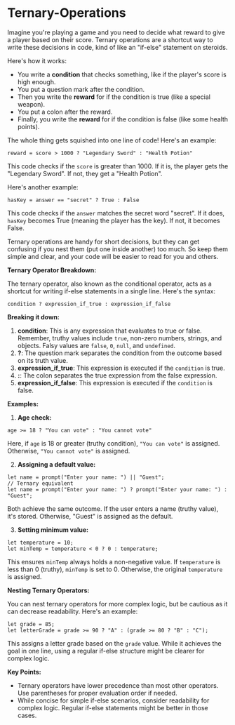 # Ternary-Operations

Imagine you're playing a game and you need to decide what reward to give a player based on their score.  Ternary operations are a shortcut way to write these decisions in code, kind of like an "if-else" statement on steroids.

Here's how it works:

* You write a **condition** that checks something, like if the player's score is high enough.
* You put a question mark after the condition.
* Then you write the **reward** for if the condition is true (like a special weapon).
* You put a colon after the reward.
* Finally, you write the **reward** for if the condition is false (like some health points).

The whole thing gets squished into one line of code!  Here's an example:

```
reward = score > 1000 ? "Legendary Sword" : "Health Potion"
```

This code checks if the `score` is greater than 1000. If it is, the player gets the "Legendary Sword".  If not, they get a "Health Potion". 

Here's another example:

```
hasKey = answer == "secret" ? True : False  
```

This code checks if the `answer` matches the secret word "secret". If it does, `hasKey` becomes True (meaning the player has the key). If not, it becomes False.

Ternary operations are handy for short decisions, but they can get confusing if you nest them (put one inside another) too much.  So keep them simple and clear, and your code will be easier to read for you and others.  

**Ternary Operator Breakdown:**

The ternary operator, also known as the conditional operator, acts as a shortcut for writing if-else statements in a single line. Here's the syntax:

```
condition ? expression_if_true : expression_if_false
```

**Breaking it down:**

1. **condition**: This is any expression that evaluates to true or false. Remember, truthy values include `true`, non-zero numbers, strings, and objects. Falsy values are `false`, `0`, `null`, and `undefined`.
2. **?**: The question mark separates the condition from the outcome based on its truth value.
3. **expression_if_true**: This expression is executed if the `condition` is true.
4. **:**: The colon separates the true expression from the false expression.
5. **expression_if_false**: This expression is executed if the `condition` is false.

**Examples:**

1. **Age check:**

```
age >= 18 ? "You can vote" : "You cannot vote"
```

Here, if `age` is 18 or greater (truthy condition), `"You can vote"` is assigned. Otherwise, `"You cannot vote"` is assigned.

2. **Assigning a default value:**

```
let name = prompt("Enter your name: ") || "Guest";
// Ternary equivalent
let name = prompt("Enter your name: ") ? prompt("Enter your name: ") : "Guest";
```

Both achieve the same outcome. If the user enters a name (truthy value), it's stored. Otherwise, "Guest" is assigned as the default.

3. **Setting minimum value:**

```
let temperature = 10;
let minTemp = temperature < 0 ? 0 : temperature;
```

This ensures `minTemp` always holds a non-negative value. If `temperature` is less than 0 (truthy), `minTemp` is set to 0. Otherwise, the original `temperature` is assigned.

**Nesting Ternary Operators:**

You can nest ternary operators for more complex logic, but be cautious as it can decrease readability. Here's an example:

```
let grade = 85;
let letterGrade = grade >= 90 ? "A" : (grade >= 80 ? "B" : "C");
```

This assigns a letter grade based on the `grade` value. While it achieves the goal in one line, using a regular if-else structure might be clearer for complex logic.

**Key Points:**

* Ternary operators have lower precedence than most other operators. Use parentheses for proper evaluation order if needed. 
* While concise for simple if-else scenarios, consider readability for complex logic. Regular if-else statements might be better in those cases.
